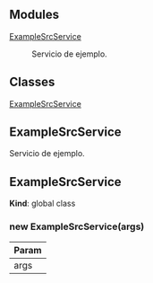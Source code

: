 ## Modules

<dl>
<dt><a href="#module_ExampleSrcService">ExampleSrcService</a></dt>
<dd><p>Servicio de ejemplo.</p>
</dd>
</dl>

## Classes

<dl>
<dt><a href="#ExampleSrcService">ExampleSrcService</a></dt>
<dd></dd>
</dl>

<a name="module_ExampleSrcService"></a>

## ExampleSrcService
Servicio de ejemplo.

<a name="ExampleSrcService"></a>

## ExampleSrcService
**Kind**: global class  
<a name="new_ExampleSrcService_new"></a>

### new ExampleSrcService(args)

| Param |
| --- |
| args | 

